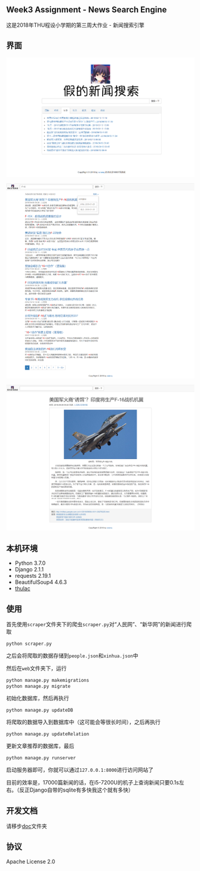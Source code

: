 ## Week3 Assignment - News Search Engine

这是2018年THU程设小学期的第三周大作业 - 新闻搜索引擎

## 界面

![](https://raw.githubusercontent.com/xalanq/THU_Summer2018_Week3_Assignment/master/doc/img/index.png)

![](https://raw.githubusercontent.com/xalanq/THU_Summer2018_Week3_Assignment/master/doc/img/search.png)

![](https://raw.githubusercontent.com/xalanq/THU_Summer2018_Week3_Assignment/master/doc/img/post.png)

## 本机环境

* Python 3.7.0
* Django 2.1.1
* requests 2.19.1
* BeautifulSoup4 4.6.3
* [thulac](https://github.com/thunlp/THULAC-Python)

## 使用

首先使用`scraper`文件夹下的爬虫`scraper.py`对“人民网”、“新华网”的新闻进行爬取

```
python scraper.py
```

之后会将爬取的数据存储到`people.json`和`xinhua.json`中

然后在`web`文件夹下，运行

```
python manage.py makemigrations
python manage.py migrate
```

初始化数据库，然后再执行

```
python manage.py updateDB
```

将爬取的数据导入到数据库中（这可能会等很长时间），之后再执行

```
python manage.py updateRelation
```

更新文章推荐的数据库，最后

```
python manage.py runserver
```

启动服务器即可，你就可以通过`127.0.0.1:8000`进行访问网站了

目前的效率是，17000篇新闻的话，在i5-7200U的机子上查询新闻只要0.1s左右。（反正Django自带的sqlite有多快我这个就有多快）

## 开发文档

请移步[doc](/doc)文件夹

## 协议

Apache License 2.0